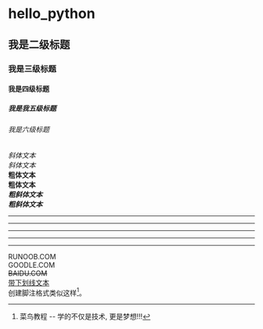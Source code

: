 # hello_python 
## 我是二级标题
### 我是三级标题  
#### 我是四级标题
##### 我是我五级标题
###### 我是六级标题
*斜体文本*  
_斜体文本_  
**粗体文本**  
__粗体文本__  
***粗斜体文本***  
___粗斜体文本___  
***  
* * *  
*****  
- - -  
----------  
RUNOOB.COM  
GOODLE.COM  
~~BAIDU.COM~~  
<u>带下划线文本</u>  
创建脚注格式类似这样[^RUNOOB]。  
[^RUNOOB]: 菜鸟教程 -- 学的不仅是技术, 更是梦想!!!  
